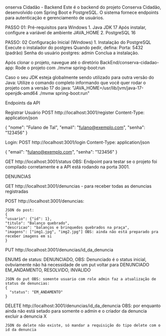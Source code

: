 onserva Cidadão - Backend
Este é o backend do projeto Conserva Cidadão, desenvolvido com Spring Boot e PostgreSQL. O sistema fornece endpoints para autenticação e gerenciamento de usuários.

PASSO 01:
Pré-requisitos para Windows
    1. Java JDK 17
       Após instalar, configure a variável de ambiente JAVA_HOME
    2. PostgreSQL 16


PASSO: 02
Configuração Inicial (Windows)
    1. Instalação do PostgreSQL
       Execute o instalador do postgres
       Quando pedir, defina:
          Porta: 5432 (padrão)
          Senha do usuário postgres: admin
        Conclua a instalação.

          
Após clonar o projeto, navegue até o diretório BackEnd/conserva-cidadao-app:
Rode o projeto com ./mvnw spring-boot:run

Caso o seu JDK esteja globalmente sendo utilizado para outra versão do Java:
  Utilize o comando completo informando que você quer rodar o projeto com a versão 17 do java:
       "JAVA_HOME=/usr/lib/jvm/java-17-openjdk-amd64 ./mvnw spring-boot:run"

Endpoints da API

Registrar Usuário
POST http://localhost:3001/register
Content-Type: application/json

{
  "nome": "Fulano de Tal",
  "email": "fulano@exemplo.com",
  "senha": "123456"
}

Login:
POST http://localhost:3001/login
Content-Type: application/json

{
  "email": "fulano@exemplo.com",
  "senha": "123456"
}

GET http://localhost:3001/status OBS: Endpoint para testar se o projeto foi compilado corretamente e a API está rodando na porta 3001.


DENUNCIAS

GET http://localhost:3001/denuncias - para receber todas as denuncias registradas

POST http://localhost:3001/denuncias:
    
    JSON do post: 
    {
    "usuario": {"id": 1},
    "titulo": "Balanço quebrado",
    "descricao": "balanços e brinquedos quebrados na praça",
    "imagens": ["img1.jpg", "img2.jpg"] OBS: ainda não está preparado pra receber imagens em si
    }


PUT http://localhost:3001/denuncias/id_da_denuncia

ENUMS de status:
    DENUNCIADO, OBS: Denunciado é o status inicial, ovbviamente não há necessidade de um put voltar para DENUNCIADO
    EM_ANDAMENTO,
    RESOLVIDO,
    INVALIDO

    JSON do put OBS: somente usuario com role admin faz a atualização de status de denuncias:
    {
      "status": "EM_ANDAMENTO"
    }

DELETE http://localhost:3001/denuncias/id_da_denuncia
OBS: por enquanto ainda não está setado para somente o admin e o criador da denuncia excluir a denuncia X

    JSON do delete não existe, só mandar a requisição do tipo delete com o id da denuncia